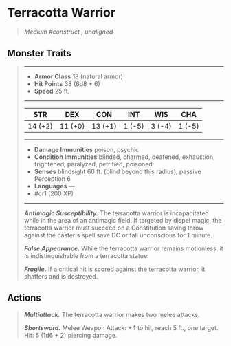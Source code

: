 # Terracotta Warrior
>*Medium #construct , unaligned*
## Monster Traits
>___
>- **Armor Class** 18 (natural armor)
>- **Hit Points** 33 (6d8 + 6)
>- **Speed** 25 ft.
>___
>|STR|DEX|CON|INT|WIS|CHA|
>|:---:|:---:|:---:|:---:|:---:|:---:|
>|14 (+2)|11 (+0)|13 (+1)|1 (-5)|3 (-4)|1 (-5)|
>___
>- **Damage Immunities** poison, psychic
>- **Condition Immunities** blinded, charmed, deafened, exhaustion, frightened, paralyzed, petrified, poisoned
>- **Senses** blindsight 60 ft. (blind beyond this radius), passive Perception 6
>- **Languages** —
>- #cr1 (200 XP)
>___
>***Antimagic Susceptibility.*** The terracotta warrior is incapacitated while in the area of an antimagic field. If targeted by dispel magic, the terracotta warrior must succeed on a Constitution saving throw against the caster's spell save DC or fall unconscious for 1 minute.  
>
>***False Appearance.*** While the terracotta warrior remains motionless, it is indistinguishable from a terracotta statue.  
>
>***Fragile.*** If a critical hit is scored against the terracotta warrior, it shatters and is destroyed.  
>
## Actions
>***Multiattack.*** The terracotta warrior makes two melee attacks.  
>
>***Shortsword.*** Melee Weapon Attack: +4 to hit, reach 5 ft., one target. Hit: 5 (1d6 + 2) piercing damage.